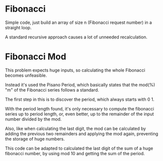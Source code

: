 # Fibonacci

Simple code, just build an array of size n (Fibonacci request number) in a straight loop.

A standard recursive approach causes a lot of unneeded recalculation.

# Fibonacci Mod

This problem expects huge inputs, so calculating the whole Fibonacci becomes unfeasible.

Instead it's used the Pisano Period, which basically states that the mod(%) "m" of the Fibonacci series follows a standard.

The first step in this is to discover the period, which always starts with 0 1. 

With the period length found, it's only necessary to compute the fibonacci series up to period length, or, even better, up to the remainder of the input number divided by the mod.

Also, like when calculating the last digit, the mod can be calculated by adding the previous two remainders and applying the mod again, preventing the storage of huge numbers.

This code can be adapted to calculated the last digit of the sum of a huge fibonacci number, by using mod 10 and getting the sum of the period.

